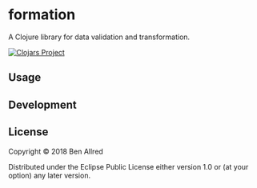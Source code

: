 # formation

A Clojure library for data validation and transformation.

[![Clojars Project](https://img.shields.io/clojars/v/com.ben-allred/formation.svg)](https://clojars.org/com.ben-allred/formation)

## Usage

## Development

## License

Copyright © 2018 Ben Allred

Distributed under the Eclipse Public License either version 1.0 or (at
your option) any later version.
